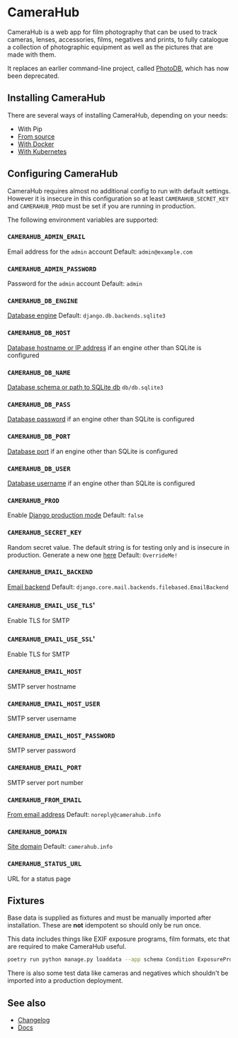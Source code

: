 # CameraHub

CameraHub is a web app for film photography that can be used to track cameras, lenses, accessories, films, negatives and prints, to fully
catalogue a collection of photographic equipment as well as the pictures that are made with them.

It replaces an earlier command-line project, called [PhotoDB](https://github.com/djjudas21/photodb-perl), which has now been deprecated.

## Installing CameraHub

There are several ways of installing CameraHub, depending on your needs:

* With Pip
* [From source](docs/operations/source.rst)
* [With Docker](docs/operations/docker.rst)
* [With Kubernetes](docs/operations/kubernetes.rst)

## Configuring CameraHub

CameraHub requires almost no additional config to run with default settings. However it is insecure in this configuration so at least `CAMERAHUB_SECRET_KEY` and
`CAMERAHUB_PROD` must be set if you are running in production.

The following environment variables are supported:

### `CAMERAHUB_ADMIN_EMAIL`

Email address for the `admin` account
Default: `admin@example.com`

### `CAMERAHUB_ADMIN_PASSWORD`

Password for the `admin` account
Default: `admin`

### `CAMERAHUB_DB_ENGINE`

[Database engine](https://docs.djangoproject.com/en/3.0/ref/settings/#engine)
Default: `django.db.backends.sqlite3`

### `CAMERAHUB_DB_HOST`

[Database hostname or IP address](https://docs.djangoproject.com/en/3.0/ref/settings/#host) if an engine other than SQLite is configured

### `CAMERAHUB_DB_NAME`

[Database schema or path to SQLite db](https://docs.djangoproject.com/en/3.0/ref/settings/#name)
`db/db.sqlite3`

### `CAMERAHUB_DB_PASS`

[Database password](https://docs.djangoproject.com/en/3.0/ref/settings/#password) if an engine other than SQLite is configured

### `CAMERAHUB_DB_PORT`

[Database port](https://docs.djangoproject.com/en/3.0/ref/settings/#port) if an engine other than SQLite is configured

### `CAMERAHUB_DB_USER`

[Database username](https://docs.djangoproject.com/en/3.0/ref/settings/#user) if an engine other than SQLite is configured

### `CAMERAHUB_PROD`

Enable [Django production mode](https://docs.djangoproject.com/en/3.0/ref/settings/#debug)
Default: `false`

### `CAMERAHUB_SECRET_KEY`

Random secret value. The default string is for testing only and is insecure in production. Generate a new one [here](https://miniwebtool.com/django-secret-key-generator/)
Default: `OverrideMe!`

### `CAMERAHUB_EMAIL_BACKEND`

[Email backend](https://docs.djangoproject.com/en/3.1/topics/email/#email-backends)
Default: `django.core.mail.backends.filebased.EmailBackend`

### `CAMERAHUB_EMAIL_USE_TLS`'

Enable TLS for SMTP

### `CAMERAHUB_EMAIL_USE_SSL`'

Enable TLS for SMTP

### `CAMERAHUB_EMAIL_HOST`

SMTP server hostname

### `CAMERAHUB_EMAIL_HOST_USER`

SMTP server username

### `CAMERAHUB_EMAIL_HOST_PASSWORD`

SMTP server password

### `CAMERAHUB_EMAIL_PORT`

SMTP server port number

### `CAMERAHUB_FROM_EMAIL`

[From email address](https://docs.djangoproject.com/en/3.0/ref/settings/#default-from-email)
Default: `noreply@camerahub.info`

### `CAMERAHUB_DOMAIN`

[Site domain](https://docs.djangoproject.com/en/3.0/ref/settings/#allowed-hosts)
Default: `camerahub.info`

### `CAMERAHUB_STATUS_URL`

URL for a status page

## Fixtures

Base data is supplied as fixtures and must be manually imported after installation. These are **not** idempotent so should only be run once.

This data includes things like EXIF exposure programs, film formats, etc that are required to make CameraHub useful.

```sh
poetry run python manage.py loaddata --app schema Condition ExposureProgram Format Manufacturer Filmstock MeteringMode MeteringType Mount NegativeSize Process ShutterSpeed
```

There is also some test data like cameras and negatives which shouldn't be imported into a production deployment.

## See also

* [Changelog](https://github.com/camerahub/camerahub/releases)
* [Docs](docs/index.rst)

